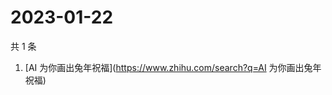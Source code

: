 # 2023-01-22

共 1 条

<!-- BEGIN ZHIHUSEARCH -->
<!-- 最后更新时间 Sun Jan 22 2023 01:05:14 GMT+0800 (China Standard Time) -->
1. [AI 为你画出兔年祝福](https://www.zhihu.com/search?q=AI 为你画出兔年祝福)
<!-- END ZHIHUSEARCH -->
